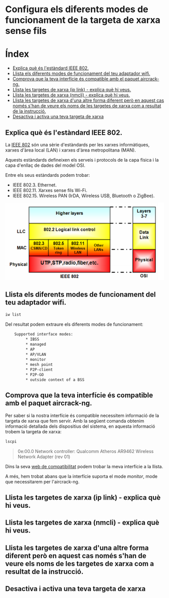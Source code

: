 # Configura els diferents modes de funcionament de la targeta de xarxa sense fils  <!-- omit in toc -->

# Índex <!-- omit in toc -->

- [Explica què és l'estàndard IEEE 802.](#explica-què-és-lestàndard-ieee-802)
- [Llista els diferents modes de funcionament del teu adaptador wifi.](#llista-els-diferents-modes-de-funcionament-del-teu-adaptador-wifi)
- [Comprova que la teva interfície és compatible amb el paquet aircrack-ng.](#comprova-que-la-teva-interfície-és-compatible-amb-el-paquet-aircrack-ng)
- [Llista les targetes de xarxa (ip link) - explica què hi veus.](#llista-les-targetes-de-xarxa-ip-link---explica-què-hi-veus)
- [Llista les targetes de xarxa (nmcli) - explica què hi veus.](#llista-les-targetes-de-xarxa-nmcli---explica-què-hi-veus)
- [Llista les targetes de xarxa d'una altre forma diferent però en aquest cas només s'han de veure els noms de les targetes de xarxa com a resultat de la instrucció.](#llista-les-targetes-de-xarxa-duna-altre-forma-diferent-però-en-aquest-cas-només-shan-de-veure-els-noms-de-les-targetes-de-xarxa-com-a-resultat-de-la-instrucció)
- [Desactiva i activa una teva targeta de xarxa](#desactiva-i-activa-una-teva-targeta-de-xarxa)

## Explica què és l'estàndard IEEE 802.

La [IEEE 802](https://www.ieee802.org/) són una sèrie d'estàndards per les xarxes informàtiques, xarxes d'àrea local (LAN) i xarxes d'àrea metropolitana (MAN). 

Aquests estàndards defineixen els serveis i protocols de la capa física i la capa d'enllaç de dades del model OSI.

Entre els seus estàndards podem trobar:
* IEEE 802.3. Ethernet.
* IEEE 802.11. Xarxes sense fils Wi-Fi.
* IEEE 802.15. Wireless PAN (IrDA, Wireless USB, Bluetooth o ZigBee).

![alt_text](images/image01.png "Estructura del projecte IEEE 802")

## Llista els diferents modes de funcionament del teu adaptador wifi.

```bash
iw list
```

Del resultat podem extraure els diferents modes de funcionament:
```
	Supported interface modes:
		 * IBSS
		 * managed
		 * AP
		 * AP/VLAN
		 * monitor
		 * mesh point
		 * P2P-client
		 * P2P-GO
		 * outside context of a BSS
```

## Comprova que la teva interfície és compatible amb el paquet aircrack-ng.

Per saber si la nostra interfície és compatible necessitem informació de la targeta de xarxa que fem servir. Amb la següent comanda obtenim informació detallada dels dispositius del sistema, en aquesta informació trobem la targeta de xarxa:
```bash
lscpi
```

> 0e:00.0 Network controller: Qualcomm Atheros AR9462 Wireless Network Adapter (rev 01)

Dins la seva [web de compatibilitat](https://www.aircrack-ng.org/doku.php?id=compatibility_drivers_old) podem trobar la meva interfície a la llista. 

A més, hem trobat abans que la interfície suporta el mode *monitor*, mode que necessitarem per l'aircrack-ng.

## Llista les targetes de xarxa (ip link) - explica què hi veus.

## Llista les targetes de xarxa (nmcli) - explica què hi veus.

## Llista les targetes de xarxa d'una altre forma diferent però en aquest cas només s'han de veure els noms de les targetes de xarxa com a resultat de la instrucció.

## Desactiva i activa una teva targeta de xarxa